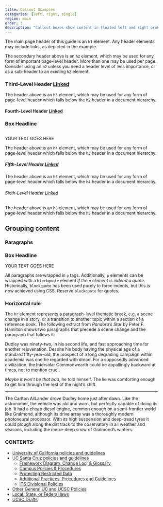 ```yaml
---
title: Callout Examples
categories: [left, right, single]
region: main
order: 3
description: "Callout boxes show content in floated left and right promotional areas."
---
```


<p>The main page header of this guide is an <code>h1</code> element. Any header elements may include links, as depicted in the example.</p>
<p>The secondary header above is an <code>h2</code> element, which may be used for any form of important page-level header. More than one may be used per page. Consider using an <code>h2</code> unless you need a header level of less importance, or as a sub-header to an existing <code>h2</code> element.</p>
<h3>Third-Level Header <a href="#">Linked</a></h3>
<p>The header above is an <code>h3</code> element, which may be used for any form of page-level header which falls below the <code>h2</code> header in a document hierarchy.</p>
<h4>Fourth-Level Header <a href="#">Linked</a></h4>
<div class="callout-left narrow">
<h3>Box Headline</h3>
<img src="http://placehold.it/300x180" alt="">
<p>YOUR TEXT GOES HERE</p>
</div>

<p>The header above is an <code>h4</code> element, which may be used for any form of page-level header which falls below the <code>h3</code> header in a document hierarchy.</p>
<h5>Fifth-Level Header <a href="#">Linked</a></h5>
<p>The header above is an <code>h5</code> element, which may be used for any form of page-level header which falls below the <code>h4</code> header in a document hierarchy.</p>
<h6>Sixth-Level Header <a href="#">Linked</a></h6>
<p>The header above is an <code>h6</code> element, which may be used for any form of page-level header which falls below the <code>h5</code> header in a document hierarchy.</p>

<h2 id="grouping">Grouping content</h2>
<h3>Paragraphs</h3>
<div class="callout-left wide">
<h3>Box Headline</h3>
<p>YOUR TEXT GOES HERE</p>
</div>
<p>All paragraphs are wrapped in <code>p</code> tags. Additionally, <code>p</code> elements can be wrapped with a <code>blockquote</code> element <em>if the <code>p</code> element is indeed a quote</em>. Historically, <code>blockquote</code> has been used purely to force indents, but this is now achieved using CSS. Reserve <code>blockquote</code> for quotes.</p>

<h3>Horizontal rule</h3>
<p>The <code>hr</code> element represents a paragraph-level thematic break, e.g. a scene change in a story, or a transition to another topic within a section of a reference book. The following extract from <cite>Pandora&#8217;s Star</cite> by Peter F. Hamilton shows two paragraphs that precede a scene change and the paragraph that follows it:</p>
<div class="example">
<p>Dudley was ninety-two, in his second life, and fast approaching time for another rejuvenation. Despite his body having the physical age of a standard fifty-year-old, the prospect of a long degrading campaign within academia was one he regarded with dread. For a supposedly advanced civilization, the Intersolar Commonwearth could be appallingly backward at times, not to mention cruel.</p>
<p><i>Maybe it won&#8217;t be that bad</i>, he told himself. The lie was comforting enough to get him through the rest of the night&#8217;s shift.</p>
<hr/>
<p>The Carlton AllLander drove Dudley home just after dawn. Like the astronomer, the vehicle was old and worn, but perfectly capable of doing its job. It had a cheap diesel engine, common enough on a semi-frontier world like Gralmond, although its drive array was a thoroughly modern photoneural processor. With its high suspension and deep-tread tyres it could plough along the dirt track to the observatory in all weather and seasons, including the metre-deep snow of Gralmond&#8217;s winters.</p>
  </div>
<div class="callout-right narrow">
<h3>CONTENTS:</h3>
<ul class="noindent">
<li><a href="#ucop_policy">University of California policies and guidelines</a></li>
<li><a href="#ucsc_policy">UC Santa Cruz policies and guidelines</a>
<ul>
<li><a href="#ucsc_policy">Framework Diagram, Change Log, &amp; Glossary</a></li>
<li><a href="#policies">Campus Policies &amp; Procedures</a></li>
<li><a href="#rd">Protecting Restricted Data</a></li>
<li><a href="#add">Additional Practices, Procedures and Guidelines</a></li>
<li><a href="#its">ITS Divisional Policies</a></li>
</ul>
</li>
<li><a href="#general_policy">Other General UC and UCSC Policies</a></li>
<li><a href="#laws">Local, State, or Federal laws</a></li>
<li><a href="#ucscdrafts">UCSC Drafts</a></li>
</ul>
</div>